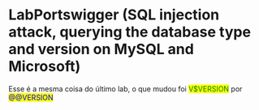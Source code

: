 # LabPortswigger (SQL injection attack, querying the database type and version on MySQL and Microsoft)

Esse é a mesma coisa do último lab, o que mudou foi <mark style="color:green;">V$VERSION</mark> por <mark style="color:blue;">@@VERSION</mark>&#x20;
